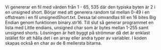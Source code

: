 Vi genererar en fil med värden från 1 - 65, 535 där den typiska byten är 2 i en unsigned short.
Börjar med att generera random tal mellan 0-49 i en offstream i en fil unsignedShort.txt.
Dessa tal omvandlas till en 16 bites Big Endian genom funktionen binary.str16. Till slut så generar programmet en lista med Little endians, unsigned char som är bytes mellan 1-255
samt unsigned shorts. Lösningen är helt byggt på strömmar då det är enklast istället för att hålla det i en array eller andra typer av variabler. I koden skapas också en char av de 8 mellersta bitarna. 
